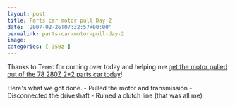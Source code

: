 ```yaml
---
layout: post
title: Parts car motor pull Day 2
date: '2007-02-26T07:32:57+00:00'
permalink: parts-car-motor-pull-day-2
image: 
categories: [ 350z ]
---
```

Thanks to Terec for coming over today and helping me [get the motor pulled out of the 78 280Z 2+2 parts car today](/project-240z-day-2-of-parts-car-motor-pull)!

    
Here's what we got done.
    - Pulled the motor and transmission
    - Disconnected the driveshaft
    - Ruined a clutch line (that was all me)


